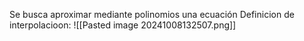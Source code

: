 Se busca aproximar mediante polinomios una ecuación
Definicion de interpolacioon: 
![[Pasted image 20241008132507.png]]